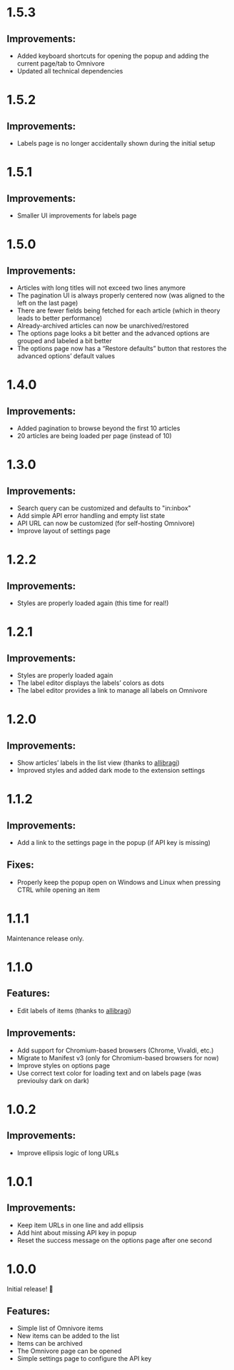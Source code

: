 # 1.5.3

## Improvements:

- Added keyboard shortcuts for opening the popup and adding the current page/tab to Omnivore
- Updated all technical dependencies

# 1.5.2

## Improvements:

- Labels page is no longer accidentally shown during the initial setup

# 1.5.1

## Improvements:

- Smaller UI improvements for labels page

# 1.5.0

## Improvements:

- Articles with long titles will not exceed two lines anymore
- The pagination UI is always properly centered now (was aligned to the left on the last page)
- There are fewer fields being fetched for each article (which in theory leads to better performance)
- Already-archived articles can now be unarchived/restored
- The options page looks a bit better and the advanced options are grouped and labeled a bit better
- The options page now has a “Restore defaults” button that restores the advanced options’ default values

# 1.4.0

## Improvements:

- Added pagination to browse beyond the first 10 articles
- 20 articles are being loaded per page (instead of 10)

# 1.3.0

## Improvements:

- Search query can be customized and defaults to "in:inbox"
- Add simple API error handling and empty list state
- API URL can now be customized (for self-hosting Omnivore)
- Improve layout of settings page

# 1.2.2

## Improvements:

- Styles are properly loaded again (this time for real!)

# 1.2.1

## Improvements:

- Styles are properly loaded again
- The label editor displays the labels’ colors as dots
- The label editor provides a link to manage all labels on Omnivore

# 1.2.0

## Improvements:

- Show articles’ labels in the list view (thanks to [allibragi](https://github.com/allibragi))
- Improved styles and added dark mode to the extension settings

# 1.1.2

## Improvements:

- Add a link to the settings page in the popup (if API key is missing)

## Fixes:

- Properly keep the popup open on Windows and Linux when pressing CTRL while opening an item

# 1.1.1

Maintenance release only.

# 1.1.0

## Features:

- Edit labels of items (thanks to [allibragi](https://github.com/allibragi))

## Improvements:

- Add support for Chromium-based browsers (Chrome, Vivaldi, etc.)
- Migrate to Manifest v3 (only for Chromium-based browsers for now)
- Improve styles on options page
- Use correct text color for loading text and on labels page (was previoulsy dark on dark)

# 1.0.2

## Improvements:

- Improve ellipsis logic of long URLs

# 1.0.1

## Improvements:

- Keep item URLs in one line and add ellipsis
- Add hint about missing API key in popup
- Reset the success message on the options page after one second

# 1.0.0

Initial release! 🎉

## Features:

- Simple list of Omnivore items
- New items can be added to the list
- Items can be archived
- The Omnivore page can be opened
- Simple settings page to configure the API key
